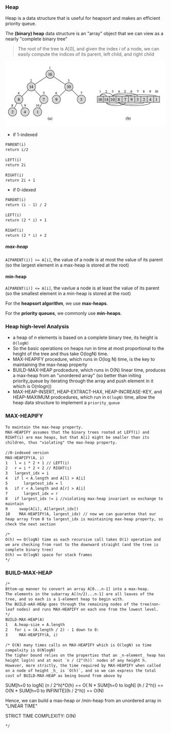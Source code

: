 ### Heap ###
Heap is a data structure that is useful for heapsort and makes an efficient priority queue.

The __(binary) heap__ data structure is an "array" object that we can view as a nearly "complete binary tree"
> The root of the tree is A[0], and given the index _i_ of a node, we can easily compute the indices of its parent, left child, and right child

![Alt text](../images/heap_1.png?raw=true "Title")

* if 1-indexed
```
PARENT(i)
return i/2

LEFT(i)
return 2i

RIGHT(i)
return 2i + 1
```

* if 0-idexed
```
PARENT(i)
return (i - 1) / 2

LEFT(i)
return (2 * i) + 1

RIGHT(i)
return (2 * i) + 2
```

##### max-heap #####
`A[PARENT(i)] >= A[i]`, the value of a node is at most the value of its parent (so the largest element in a max-heap is stored at the root)

#### min-heap #####
`A[PARENT(i)] <= A[i]`, the vavlue a node is at least the value of its parent (so the smallest element in a min-heap is stored at the root)

For the __heapsort algorithm__, we use __max-heaps__.

For the __priority queues__, we commonly use __min-heaps__.

### Heap high-level Analysis ###
- a heap of _n_ elements is based on a complete binary tree, its height is `O(logN)`
- So the basic operations on heaps run in time at most proportional to the height of the tree and thus take O(logN) time.
- MAX-HEAPIFY procedure, which runs in O(log N) time, is the key to maintaining the max-heap property
- BUILD-MAX-HEAP prodcedure, which runs in O(N) linear time, produces a max-heap from an "unordered array" (so better than initing priority_queue by iterating through the array and push element in it which is O(nlogn))
- MAX-HEAP-INSERT, HEAP-EXTRACT-HAX, HEAP-INCREASE-KEY, and HEAP-MAXIMUM prodcedures, which run in `O(logN)` time, allow the heap data structure to implement a `priority_queue`

### MAX-HEAPIFY ###
```
To maintain the max-heap property.
MAX-HEAPIFY assumes that the binary trees rooted at LEFT(i) and RIGHT(i) are max heaps, but that A[i] might be smaller than its children, thus "violating" the max-heap property.

//0-indexed version
MAX-HEAPIFY(A, i)
1   l = i * 2 + 1 // LEFT(i)
2   r = i * 2 + 2 // RIGHT(i)
3   largest_idx = i
4   if l < A.length and A[l] > A[i]
5       largetest_idx = l
6   if r < A.length and A[r] > A[i]
7       largest_idx = r
8   if largest_idx != i //violating max-heap invariant so exchange to maintain
9     swap(A[i], A[largest_idx])
10    MAX-HEAPIFY(A, largest_idx) // now we can guarantee that our heap array from 0 to largest_idx is maintaining max-heap property, so check the next section

/*
O(h) == O(logN) time as each recursive call takes O(1) operation and we are checking from root to the downward straight (and the tree is complete binary tree)
O(h) == O(logN) space for stack frames
*/
```

### BUILD-MAX-HEAP ###
```
/*
Bttom-up manner to convert an array A[0...n-1] into a max-heap.
The elements in the subarray A[(n/2)...n-1] are all leaves of the tree, and so each is a 1-element heap to begin with.
The BUILD-mAX-HEAp goes through the remaining nodes of the tree(non-leaf nodes) and runs MAX-HEAPIFY on each one from the lowest level.
*/
BUILD-MAX-HEAP(A)
1   A.heap-size = A.length
2   for i = (A.length / 2) - 1 down to 0:
3     MAX-HEAPIFY(A, i)

/* O(N) many times calls on MAX-HEAPIFY which is O(logN) so time compelxity is O(NlogN)
The tigher bound relies on the properties that an _n-element_ heap has height log(n) and at most `n / (2^(h))` nodes of any height h.
However, more strictly, the time required by MAX-HEAPIFY when called on a node of height _h_ is `O(h)`, and so we can express the total cost of BUILD-MAX-HEAP as being bound from above by
```
SUM[h=0 to logN] (n / 2^h)*O(h) == O( N * SUM[h=0 to logN] (h / 2^h))
== O(N * SUM[h=0 to INFINITE](h / 2^h))
== O(N)

Hence, we can build a max-heap or /min-heap from an unordered array in "LINEAR TIME"

STRICT TIME COMPLEXITY: O(N)
```
*/
```
